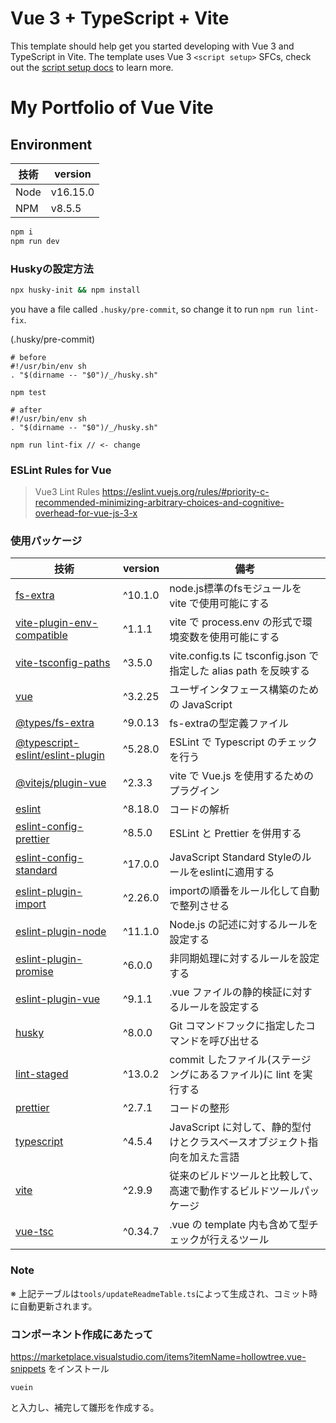 # Vue 3 + TypeScript + Vite

This template should help get you started developing with Vue 3 and TypeScript in Vite. The template uses Vue 3 `<script setup>` SFCs, check out the [script setup docs](https://v3.vuejs.org/api/sfc-script-setup.html#sfc-script-setup) to learn more.

# My Portfolio of Vue Vite

## Environment

| 技術 | version |
| ---- | ------- |
| Node | v16.15.0 |
| NPM | v8.5.5 |


```bash
npm i
npm run dev
```

### Huskyの設定方法

```bash
npx husky-init && npm install
```

you have a file called `.husky/pre-commit`, so change it to run `npm run lint-fix`.  

(.husky/pre-commit)
```
# before
#!/usr/bin/env sh
. "$(dirname -- "$0")/_/husky.sh"

npm test
```

```
# after
#!/usr/bin/env sh
. "$(dirname -- "$0")/_/husky.sh"

npm run lint-fix // <- change
```

### ESLint Rules for Vue

> Vue3 Lint Rules
https://eslint.vuejs.org/rules/#priority-c-recommended-minimizing-arbitrary-choices-and-cognitive-overhead-for-vue-js-3-x

### 使用パッケージ

| 技術 | version | 備考 |
| ---- | ------- | ---- |
| [fs-extra](https://www.npmjs.com/package/fs-extra) | ^10.1.0 | node.js標準のfsモジュールを vite で使用可能にする |
| [vite-plugin-env-compatible](https://www.npmjs.com/package/vite-plugin-env-compatible) | ^1.1.1 | vite で process.env の形式で環境変数を使用可能にする |
| [vite-tsconfig-paths](https://www.npmjs.com/package/vite-tsconfig-paths) | ^3.5.0 | vite.config.ts に tsconfig.json で指定した alias path を反映する |
| [vue](https://www.npmjs.com/package/vue) | ^3.2.25 | ユーザインタフェース構築のための JavaScript |
| [@types/fs-extra](https://www.npmjs.com/package/@types/fs-extra) | ^9.0.13 | fs-extraの型定義ファイル |
| [@typescript-eslint/eslint-plugin](https://www.npmjs.com/package/@typescript-eslint/eslint-plugin) | ^5.28.0 | ESLint で Typescript のチェックを行う |
| [@vitejs/plugin-vue](https://www.npmjs.com/package/@vitejs/plugin-vue) | ^2.3.3 | vite で Vue.js を使用するためのプラグイン |
| [eslint](https://www.npmjs.com/package/eslint) | ^8.18.0 | コードの解析 |
| [eslint-config-prettier](https://www.npmjs.com/package/eslint-config-prettier) | ^8.5.0 | ESLint と Prettier を併用する |
| [eslint-config-standard](https://www.npmjs.com/package/eslint-config-standard) | ^17.0.0 | JavaScript Standard Styleのルールをeslintに適用する |
| [eslint-plugin-import](https://www.npmjs.com/package/eslint-plugin-import) | ^2.26.0 | importの順番をルール化して自動で整列させる |
| [eslint-plugin-node](https://www.npmjs.com/package/eslint-plugin-node) | ^11.1.0 | Node.js の記述に対するルールを設定する |
| [eslint-plugin-promise](https://www.npmjs.com/package/eslint-plugin-promise) | ^6.0.0 | 非同期処理に対するルールを設定する |
| [eslint-plugin-vue](https://www.npmjs.com/package/eslint-plugin-vue) | ^9.1.1 | .vue ファイルの静的検証に対するルールを設定する |
| [husky](https://www.npmjs.com/package/husky) | ^8.0.0 | Git コマンドフックに指定したコマンドを呼び出せる |
| [lint-staged](https://www.npmjs.com/package/lint-staged) | ^13.0.2 | commit したファイル(ステージングにあるファイル)に lint を実行する  |
| [prettier](https://www.npmjs.com/package/prettier) | ^2.7.1 | コードの整形 |
| [typescript](https://www.npmjs.com/package/typescript) | ^4.5.4 | JavaScript に対して、静的型付けとクラスベースオブジェクト指向を加えた言語 |
| [vite](https://www.npmjs.com/package/vite) | ^2.9.9 | 従来のビルドツールと比較して、高速で動作するビルドツールパッケージ |
| [vue-tsc](https://www.npmjs.com/package/vue-tsc) | ^0.34.7 | .vue の template 内も含めて型チェックが行えるツール |

### Note

※ 上記テーブルは`tools/updateReadmeTable.ts`によって生成され、コミット時に自動更新されます。

### コンポーネント作成にあたって

https://marketplace.visualstudio.com/items?itemName=hollowtree.vue-snippets をインストール

```
vuein
```

と入力し、補完して雛形を作成する。

